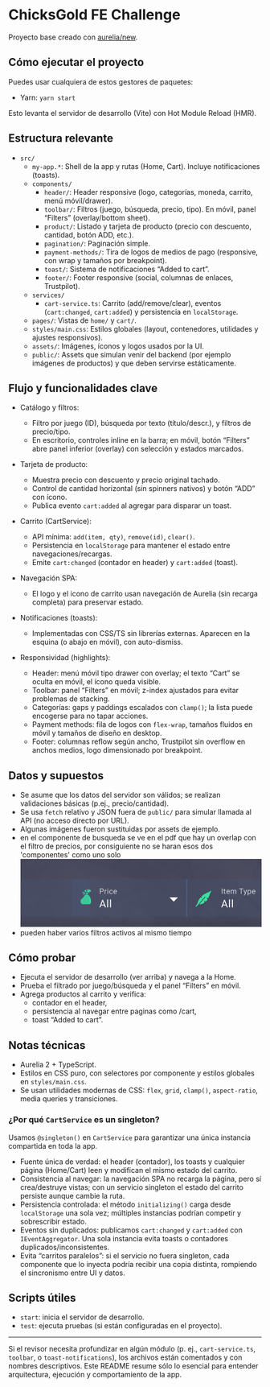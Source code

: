# ChicksGold FE Challenge

Proyecto base creado con [aurelia/new](https://github.com/aurelia/new).

## Cómo ejecutar el proyecto

Puedes usar cualquiera de estos gestores de paquetes:

- Yarn: `yarn start`


Esto levanta el servidor de desarrollo (Vite) con Hot Module Reload (HMR).

## Estructura relevante

- `src/`
    - `my-app.*`: Shell de la app y rutas (Home, Cart). Incluye notificaciones (toasts).
    - `components/`
        - `header/`: Header responsive (logo, categorías, moneda, carrito, menú móvil/drawer).
        - `toolbar/`: Filtros (juego, búsqueda, precio, tipo). En móvil, panel “Filters” (overlay/bottom sheet).
        - `product/`: Listado y tarjeta de producto (precio con descuento, cantidad, botón ADD, etc.).
        - `pagination/`: Paginación simple.
        - `payment-methods/`: Tira de logos de medios de pago (responsive, con wrap y tamaños por breakpoint).
        - `toast/`: Sistema de notificaciones “Added to cart”.
        - `footer/`: Footer responsive (social, columnas de enlaces, Trustpilot).
    - `services/`
        - `cart-service.ts`: Carrito (add/remove/clear), eventos (`cart:changed`, `cart:added`) y persistencia en `localStorage`.
    - `pages/`: Vistas de `home/` y `cart/`.
    - `styles/main.css`: Estilos globales (layout, contenedores, utilidades y ajustes responsivos).
    - `assets/`: Imágenes, íconos y logos usados por la UI.
    - `public/`: Assets que simulan venir del backend (por ejemplo imágenes de productos) y que deben servirse estáticamente.

## Flujo y funcionalidades clave

- Catálogo y filtros:
    - Filtro por juego (ID), búsqueda por texto (título/descr.), y filtros de precio/tipo.
    - En escritorio, controles inline en la barra; en móvil, botón “Filters” abre panel inferior (overlay) con selección y estados marcados.

- Tarjeta de producto:
    - Muestra precio con descuento y precio original tachado.
    - Control de cantidad horizontal (sin spinners nativos) y botón “ADD” con ícono.
    - Publica evento `cart:added` al agregar para disparar un toast.

- Carrito (CartService):
    - API mínima: `add(item, qty)`, `remove(id)`, `clear()`.
    - Persistencia en `localStorage` para mantener el estado entre navegaciones/recargas.
    - Emite `cart:changed` (contador en header) y `cart:added` (toast).

- Navegación SPA:
    - El logo y el icono de carrito usan navegación de Aurelia (sin recarga completa) para preservar estado.

- Notificaciones (toasts):
    - Implementadas con CSS/TS sin librerías externas. Aparecen en la esquina (o abajo en móvil), con auto-dismiss.

- Responsividad (highlights):
    - Header: menú móvil tipo drawer con overlay; el texto “Cart” se oculta en móvil, el ícono queda visible.
    - Toolbar: panel “Filters” en móvil; z-index ajustados para evitar problemas de stacking.
    - Categorías: gaps y paddings escalados con `clamp()`; la lista puede encogerse para no tapar acciones.
    - Payment methods: fila de logos con `flex-wrap`, tamaños fluidos en móvil y tamaños de diseño en desktop.
    - Footer: columnas reflow según ancho, Trustpilot sin overflow en anchos medios, logo dimensionado por breakpoint.

## Datos y supuestos

- Se asume que los datos del servidor son válidos; se realizan validaciones básicas (p.ej., precio/cantidad).
- Se usa `fetch` relativo y JSON fuera de `public/` para simular llamada al API (no acceso directo por URL).
- Algunas imágenes fueron sustituidas por assets de ejemplo.
- en el componente de busqueda se ve en el pdf que hay un overlap con el filtro de precios, por consiguiente no se haran esos dos 'componentes' como uno solo ![alt text](image.png)
- pueden haber varios filtros activos al mismo tiempo

## Cómo probar

- Ejecuta el servidor de desarrollo (ver arriba) y navega a la Home.
- Prueba el filtrado por juego/búsqueda y el panel “Filters” en móvil.
- Agrega productos al carrito y verifica:
    - contador en el header,
    - persistencia al navegar entre paginas como /cart,
    - toast “Added to cart”.

## Notas técnicas

- Aurelia 2 + TypeScript.
- Estilos en CSS puro, con selectores por componente y estilos globales en `styles/main.css`.
- Se usan utilidades modernas de CSS: `flex`, `grid`, `clamp()`, `aspect-ratio`, media queries y transiciones.

### ¿Por qué `CartService` es un singleton?

Usamos `@singleton()` en `CartService` para garantizar una única instancia compartida en toda la app.

- Fuente única de verdad: el header (contador), los toasts y cualquier página (Home/Cart) leen y modifican el mismo estado del carrito.
- Consistencia al navegar: la navegación SPA no recarga la página, pero sí crea/destruye vistas; con un servicio singleton el estado del carrito persiste aunque cambie la ruta.
- Persistencia controlada: el método `initializing()` carga desde `localStorage` una sola vez; múltiples instancias podrían competir y sobrescribir estado.
- Eventos sin duplicados: publicamos `cart:changed` y `cart:added` con `IEventAggregator`. Una sola instancia evita toasts o contadores duplicados/inconsistentes.
- Evita “carritos paralelos”: si el servicio no fuera singleton, cada componente que lo inyecta podría recibir una copia distinta, rompiendo el sincronismo entre UI y datos.



## Scripts útiles

- `start`: inicia el servidor de desarrollo.
- `test`: ejecuta pruebas (si están configuradas en el proyecto).

---

Si el revisor necesita profundizar en algún módulo (p. ej., `cart-service.ts`, `toolbar`, o `toast-notifications`), los archivos están comentados y con nombres descriptivos. Este README resume sólo lo esencial para entender arquitectura, ejecución y comportamiento de la app.






